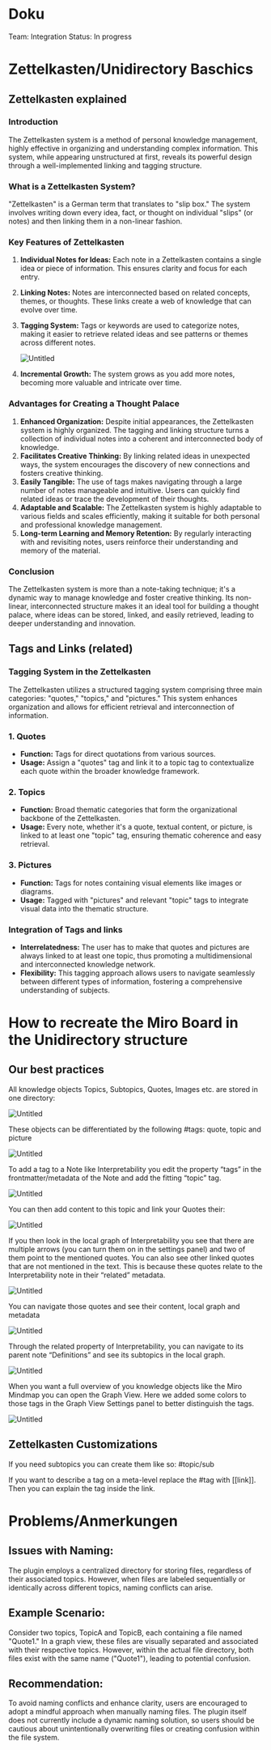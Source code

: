 # Doku

Team: Integration
Status: In progress

# Zettelkasten/Unidirectory Baschics

## Zettelkasten explained

### **Introduction**

The Zettelkasten system is a method of personal knowledge management, highly effective in organizing and understanding complex information. This system, while appearing unstructured at first, reveals its powerful design through a well-implemented linking and tagging structure.

### **What is a Zettelkasten System?**

"Zettelkasten" is a German term that translates to "slip box." The system involves writing down every idea, fact, or thought on individual "slips" (or notes) and then linking them in a non-linear fashion.

### **Key Features of Zettelkasten**

1. **Individual Notes for Ideas:** Each note in a Zettelkasten contains a single idea or piece of information. This ensures clarity and focus for each entry.
2. **Linking Notes:** Notes are interconnected based on related concepts, themes, or thoughts. These links create a web of knowledge that can evolve over time.
3. **Tagging System:** Tags or keywords are used to categorize notes, making it easier to retrieve related ideas and see patterns or themes across different notes.

   ![Untitled](images/Unidirectory/Untitled.png)

4. **Incremental Growth:** The system grows as you add more notes, becoming more valuable and intricate over time.

### **Advantages for Creating a Thought Palace**

1. **Enhanced Organization:** Despite initial appearances, the Zettelkasten system is highly organized. The tagging and linking structure turns a collection of individual notes into a coherent and interconnected body of knowledge.
2. **Facilitates Creative Thinking:** By linking related ideas in unexpected ways, the system encourages the discovery of new connections and fosters creative thinking.
3. **Easily Tangible:** The use of tags makes navigating through a large number of notes manageable and intuitive. Users can quickly find related ideas or trace the development of their thoughts.
4. **Adaptable and Scalable:** The Zettelkasten system is highly adaptable to various fields and scales efficiently, making it suitable for both personal and professional knowledge management.
5. **Long-term Learning and Memory Retention:** By regularly interacting with and revisiting notes, users reinforce their understanding and memory of the material.

### **Conclusion**

The Zettelkasten system is more than a note-taking technique; it's a dynamic way to manage knowledge and foster creative thinking. Its non-linear, interconnected structure makes it an ideal tool for building a thought palace, where ideas can be stored, linked, and easily retrieved, leading to deeper understanding and innovation.

## Tags and Links (related)

### **Tagging System in the Zettelkasten**

The Zettelkasten utilizes a structured tagging system comprising three main categories: "quotes," "topics," and "pictures." This system enhances organization and allows for efficient retrieval and interconnection of information.

### 1. Quotes

- **Function:** Tags for direct quotations from various sources.
- **Usage:** Assign a "quotes" tag and link it to a topic tag to contextualize each quote within the broader knowledge framework.

### 2. Topics

- **Function:** Broad thematic categories that form the organizational backbone of the Zettelkasten.
- **Usage:** Every note, whether it's a quote, textual content, or picture, is linked to at least one "topic" tag, ensuring thematic coherence and easy retrieval.

### 3. Pictures

- **Function:** Tags for notes containing visual elements like images or diagrams.
- **Usage:** Tagged with "pictures" and relevant "topic" tags to integrate visual data into the thematic structure.

### Integration of Tags and links

- **Interrelatedness:** The user has to make that quotes and pictures are always linked to at least one topic, thus promoting a multidimensional and interconnected knowledge network.
- **Flexibility:** This tagging approach allows users to navigate seamlessly between different types of information, fostering a comprehensive understanding of subjects.

# How to recreate the Miro Board in the Unidirectory structure

## Our best practices

All knowledge objects Topics, Subtopics, Quotes, Images etc. are stored in one directory:

![Untitled](images/Unidirectory/Untitled%201.png)

These objects can be differentiated by the following #tags: quote, topic and picture

![Untitled](images/Unidirectory/Untitled%202.png)

To add a tag to a Note like Interpretability you edit the property “tags” in the frontmatter/metadata of the Note and add the fitting “topic” tag.

![Untitled](images/Unidirectory/Untitled%203.png)

You can then add content to this topic and link your Quotes their:

![Untitled](images/Unidirectory/Untitled%204.png)

If you then look in the local graph of Interpretability you see that there are multiple arrows (you can turn them on in the settings panel) and two of them point to the mentioned quotes. You can also see other linked quotes that are not mentioned in the text. This is because these quotes relate to the Interpretability note in their “related” metadata.

![Untitled](images/Unidirectory/Untitled%205.png)

You can navigate those quotes and see their content, local graph and metadata

![Untitled](images/Unidirectory/Untitled%206.png)

Through the related property of Interpretability, you can navigate to its parent note “Definitions” and see its subtopics in the local graph.

![Untitled](images/Unidirectory/Untitled%207.png)

When you want a full overview of you knowledge objects like the Miro Mindmap you can open the Graph View. Here we added some colors to those tags in the Graph View Settings panel to better distinguish the tags.

![Untitled](images/Unidirectory/Untitled%208.png)

## Zettelkasten Customizations

If you need subtopics you can create them like so:
#topic/sub

If you want to describe a tag on a meta-level replace the #tag with [[link]]. Then you can explain the tag inside the link.

# Problems/Anmerkungen

## **Issues with Naming:**

The plugin employs a centralized directory for storing files, regardless of their associated topics. However, when files are labeled sequentially or identically across different topics, naming conflicts can arise.

## **Example Scenario:**

Consider two topics, TopicA and TopicB, each containing a file named "Quote1." In a graph view, these files are visually separated and associated with their respective topics. However, within the actual file directory, both files exist with the same name ("Quote1"), leading to potential confusion.

## **Recommendation:**

To avoid naming conflicts and enhance clarity, users are encouraged to adopt a mindful approach when manually naming files. The plugin itself does not currently include a dynamic naming solution, so users should be cautious about unintentionally overwriting files or creating confusion within the file system.
